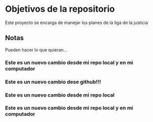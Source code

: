 # Objetivos de la repositorio

Este proyecto se encarga de manejar los planes de la liga de la justicia


## Notas
Pueden hacer lo que quieran...

### Este es un nuevo cambio desde mi repo local y en mi computador
### Este es un nuevo cambio dese github!!!
### Este es un nuevo cambio desde mi repo local
### Este es un nuevo cambio desde mi repo local y en mi computador
